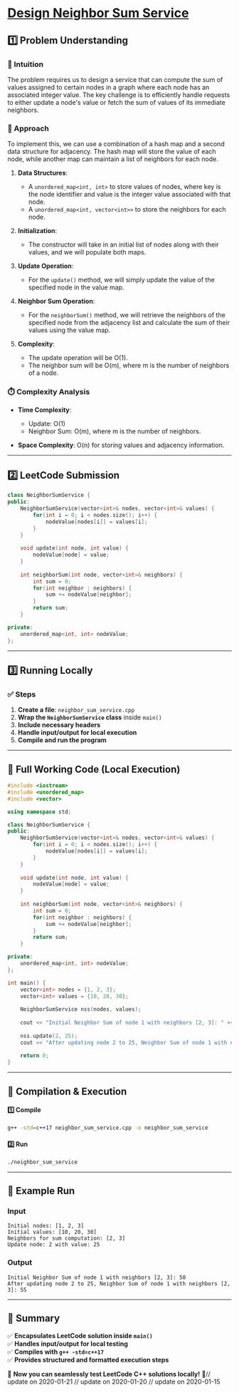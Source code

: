 # **[Design Neighbor Sum Service](https://leetcode.com/problems/design-neighbor-sum-service/description/)**  

## **1️⃣ Problem Understanding**  
### **📌 Intuition**  
The problem requires us to design a service that can compute the sum of values assigned to certain nodes in a graph where each node has an associated integer value. The key challenge is to efficiently handle requests to either update a node's value or fetch the sum of values of its immediate neighbors.

### **🚀 Approach**  
To implement this, we can use a combination of a hash map and a second data structure for adjacency. The hash map will store the value of each node, while another map can maintain a list of neighbors for each node.

1. **Data Structures**: 
   - A `unordered_map<int, int>` to store values of nodes, where key is the node identifier and value is the integer value associated with that node.
   - A `unordered_map<int, vector<int>>` to store the neighbors for each node.

2. **Initialization**:
   - The constructor will take in an initial list of nodes along with their values, and we will populate both maps.

3. **Update Operation**:
   - For the `update()` method, we will simply update the value of the specified node in the value map.

4. **Neighbor Sum Operation**:
   - For the `neighborSum()` method, we will retrieve the neighbors of the specified node from the adjacency list and calculate the sum of their values using the value map.

5. **Complexity**:
   - The update operation will be O(1).
   - The neighbor sum will be O(m), where m is the number of neighbors of a node.

### **⏱️ Complexity Analysis**  
- **Time Complexity**:  
  - Update: O(1)  
  - Neighbor Sum: O(m), where m is the number of neighbors.

- **Space Complexity**: O(n) for storing values and adjacency information.

---

## **2️⃣ LeetCode Submission**  
```cpp
class NeighborSumService {
public:
    NeighborSumService(vector<int>& nodes, vector<int>& values) {
        for(int i = 0; i < nodes.size(); i++) {
            nodeValue[nodes[i]] = values[i];
        }
    }
    
    void update(int node, int value) {
        nodeValue[node] = value;
    }
    
    int neighborSum(int node, vector<int>& neighbors) {
        int sum = 0;
        for(int neighbor : neighbors) {
            sum += nodeValue[neighbor];
        }
        return sum;
    }

private:
    unordered_map<int, int> nodeValue;
};
```  

---

## **3️⃣ Running Locally**  
### **✅ Steps**  
1. **Create a file**: `neighbor_sum_service.cpp`  
2. **Wrap the `NeighborSumService` class** inside `main()`  
3. **Include necessary headers**  
4. **Handle input/output for local execution**  
5. **Compile and run the program**  

---  

## **📝 Full Working Code (Local Execution)**  
```cpp
#include <iostream>
#include <unordered_map>
#include <vector>

using namespace std;

class NeighborSumService {
public:
    NeighborSumService(vector<int>& nodes, vector<int>& values) {
        for(int i = 0; i < nodes.size(); i++) {
            nodeValue[nodes[i]] = values[i];
        }
    }
    
    void update(int node, int value) {
        nodeValue[node] = value;
    }
    
    int neighborSum(int node, vector<int>& neighbors) {
        int sum = 0;
        for(int neighbor : neighbors) {
            sum += nodeValue[neighbor];
        }
        return sum;
    }

private:
    unordered_map<int, int> nodeValue;
};

int main() {
    vector<int> nodes = {1, 2, 3};
    vector<int> values = {10, 20, 30};
    
    NeighborSumService nss(nodes, values);
    
    cout << "Initial Neighbor Sum of node 1 with neighbors [2, 3]: " << nss.neighborSum(1, {2, 3}) << endl;
    
    nss.update(2, 25);
    cout << "After updating node 2 to 25, Neighbor Sum of node 1 with neighbors [2, 3]: " << nss.neighborSum(1, {2, 3}) << endl;
    
    return 0;
}  
```  

---  

## **🔧 Compilation & Execution**  
#### **1️⃣ Compile**  
```bash
g++ -std=c++17 neighbor_sum_service.cpp -o neighbor_sum_service
```  

#### **2️⃣ Run**  
```bash
./neighbor_sum_service
```  

---  

## **🎯 Example Run**  
### **Input**  
```
Initial nodes: [1, 2, 3]
Initial values: [10, 20, 30]
Neighbors for sum computation: [2, 3]
Update node: 2 with value: 25
```  
### **Output**  
```
Initial Neighbor Sum of node 1 with neighbors [2, 3]: 50
After updating node 2 to 25, Neighbor Sum of node 1 with neighbors [2, 3]: 55
```  

---  

## **📌 Summary**  
✅ **Encapsulates LeetCode solution inside `main()`**  
✅ **Handles input/output for local testing**  
✅ **Compiles with `g++ -std=c++17`**  
✅ **Provides structured and formatted execution steps**  

🚀 **Now you can seamlessly test LeetCode C++ solutions locally!** 🚀// update on 2020-01-21
// update on 2020-01-20
// update on 2020-01-15
